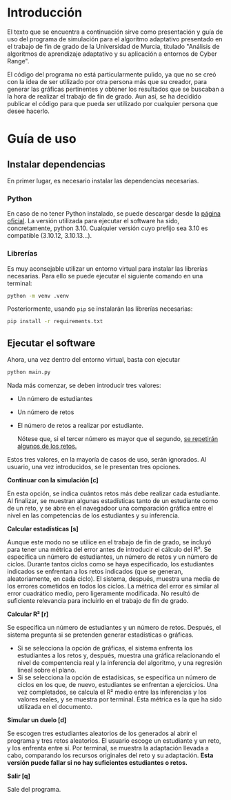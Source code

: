 # Introducción

El texto que se encuentra a continuación sirve como presentación y guía de uso del programa de simulación para el algoritmo adaptativo presentado en el trabajo de fin de grado de la Universidad de Murcia, titulado "Análisis de algoritmos de aprendizaje adaptativo y su aplicación a entornos de Cyber Range".

El código del programa no está particularmente pulido, ya que no se creó con la idea de ser utilizado por otra persona más que su creador, para generar las gráficas pertinentes y obtener los resultados que se buscaban a la hora de realizar el trabajo de fin de grado. Aun así, se ha decidido publicar el código para que pueda ser utilizado por cualquier persona que desee hacerlo.

# Guía de uso

## Instalar dependencias

En primer lugar, es necesario instalar las dependencias necesarias.

### Python

En caso de no tener Python instalado, se puede descargar desde la [página oficial](https://www.python.org/downloads/). La versión utilizada para ejecutar el software ha sido, concretamente, python 3.10. Cualquier versión cuyo prefijo sea 3.10 es compatible (3.10.12, 3.10.13...).

### Librerías

Es muy aconsejable utilizar un entorno virtual para instalar las librerías necesarias. Para ello se puede ejecutar el siguiente comando en una terminal:
```bash
python -m venv .venv
```

Posteriormente, usando ```pip``` se instalarán las librerías necesarias:
```bash
pip install -r requirements.txt
```

## Ejecutar el software

Ahora, una vez dentro del entorno virtual, basta con ejecutar
```bash
python main.py
```

Nada más comenzar, se deben introducir tres valores:

- Un número de estudiantes
- Un número de retos
- El número de retos a realizar por estudiante.

  Nótese que, si el tercer número es mayor que el segundo, [se repetirán algunos de los retos.](https://es.wikipedia.org/wiki/Principio_del_palomar})

Estos tres valores, en la mayoría de casos de uso, serán ignorados. Al usuario, una vez introducidos, se le presentan tres opciones.

**Continuar con la simulación \[c\]**

En esta opción, se indica cuántos retos más debe realizar cada estudiante. Al finalizar, se muestran algunas estadísticas tanto de un estudiante como de un reto, y se abre en el navegadoor una comparación gráfica entre el nivel en las competencias de los estudiantes y su inferencia.

**Calcular estadísticas \[s\]**

Aunque este modo no se utilice en el trabajo de fin de grado, se incluyó para tener una métrica del error antes de introducir el cálculo del R². Se especifica un número de estudiantes, un número de retos y un número de ciclos. Durante tantos ciclos como se haya especificado, los estudiantes indicados se enfrentan a los retos indicados (que se generan, aleatoriamente, en cada ciclo). El sistema, después, muestra una media de los errores cometidos en todos los ciclos. La métrica del error es similar al error cuadrático medio, pero ligeramente modificada. No resultó de suficiente relevancia para incluirlo en el trabajo de fin de grado.

**Calcular R² \[r\]** 

Se especifica un número de estudiantes y un número de retos. Después, el sistema pregunta si se pretenden generar estadísticas o gráficas.

- Si se selecciona la opción de gráficas, el sistema enfrenta los estudiantes a los retos y, después, muestra una gráfica relacionando el nivel de compentencia real y la inferencia del algoritmo, y una regresión lineal sobre el plano.
- Si se selecciona la opción de estadísicas, se especifica un número de ciclos en los que, de nuevo, estudiantes se enfrentan a ejercicios. Una vez completados, se calcula el R² medio entre las inferencias y los valores reales, y se muestra por terminal. Esta métrica es la que ha sido utilizada en el documento.

**Simular un duelo \[d\]**

Se escogen tres estudiantes aleatorios de los generados al abrir el programa y tres retos aleatorios. El usuario escoge un estudiante y un reto, y los enfrenta entre sí. Por terminal, se muestra la adaptación llevada a cabo, comparando los recursos originales del reto y su adaptación. **Esta versión puede fallar si no hay suficientes estudiantes o retos.**

**Salir \[q\]**

Sale del programa.
